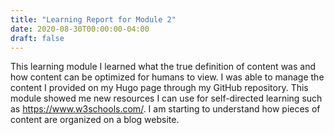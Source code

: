```yaml
---
title: "Learning Report for Module 2"
date: 2020-08-30T00:00:00-04:00
draft: false
---
```


This learning module I learned what the true definition of content was and how content can be optimized for humans to view. I was able to manage the content I provided on my Hugo page through my GitHub repository. This module showed me new resources I can use for self-directed learning such as https://www.w3schools.com/. I am starting to understand how pieces of content are organized on a blog website.
